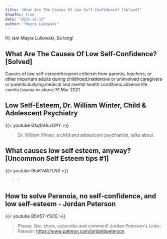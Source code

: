 ```yaml
---
title: "What Are The Causes Of Low Self-Confidence? [Solved]"
ShowToc: true 
date: "2021-12-13"
author: "Mayra Lukowski" 
---
```


Hi, iam Mayra Lukowski, So long!
## What Are The Causes Of Low Self-Confidence? [Solved]
Causes of low self-esteemfrequent criticism from parents, teachers, or other important adults during childhood.inattentive or uninvolved caregivers or parents.bullying.medical and mental health conditions.adverse life events.trauma or abuse.31 Mar 2021

## Low Self-Esteem, Dr. William Winter, Child & Adolescent Psychiatry
{{< youtube Gfq4hHLvOPY >}}
>Dr. William Winter, a child and adolescent psychiatrist, talks about 

## What causes low self esteem, anyway? [Uncommon Self Esteem tips #1]
{{< youtube f8uKV457LN0 >}}
>'

## How to solve Paranoia, no self-confidence, and low self-esteem - Jordan Peterson
{{< youtube B5Ir57-YSCE >}}
>Please, like, share, subscribe and comment! Jordan Peterson's Links: Patreon: https://www.patreon.com/jordanbpeterson 

